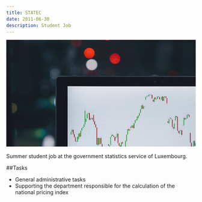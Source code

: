 ```yaml
---
title: STATEC
date: 2011-06-30
description: Student Job
---
```


![SKP](img/1200/16x9/statec.jpeg)

Summer student job at the government statistics service of Luxembourg.

##Tasks

- General administrative tasks
- Supporting the department responsible for the calculation of the national pricing index
